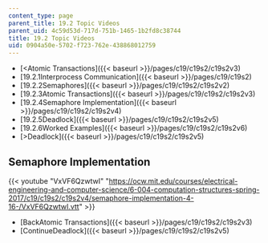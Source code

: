 ```yaml
---
content_type: page
parent_title: 19.2 Topic Videos
parent_uid: 4c59d53d-717d-751b-1465-1b2fd8c38744
title: 19.2 Topic Videos
uid: 0904a50e-5702-f723-762e-438868012759
---
```


*   [<Atomic Transactions]({{< baseurl >}}/pages/c19/c19s2/c19s2v3)
*   [19.2.1Interprocess Communication]({{< baseurl >}}/pages/c19/c19s2)
*   [19.2.2Semaphores]({{< baseurl >}}/pages/c19/c19s2/c19s2v2)
*   [19.2.3Atomic Transactions]({{< baseurl >}}/pages/c19/c19s2/c19s2v3)
*   [19.2.4Semaphore Implementation]({{< baseurl >}}/pages/c19/c19s2/c19s2v4)
*   [19.2.5Deadlock]({{< baseurl >}}/pages/c19/c19s2/c19s2v5)
*   [19.2.6Worked Examples]({{< baseurl >}}/pages/c19/c19s2/c19s2v6)
*   [\>Deadlock]({{< baseurl >}}/pages/c19/c19s2/c19s2v5)

Semaphore Implementation
------------------------

{{< youtube "VxVF6QzwtwI" "https://ocw.mit.edu/courses/electrical-engineering-and-computer-science/6-004-computation-structures-spring-2017/c19/c19s2/c19s2v4/semaphore-implementation-4-16-/VxVF6QzwtwI.vtt" >}}

*   [BackAtomic Transactions]({{< baseurl >}}/pages/c19/c19s2/c19s2v3)
*   [ContinueDeadlock]({{< baseurl >}}/pages/c19/c19s2/c19s2v5)